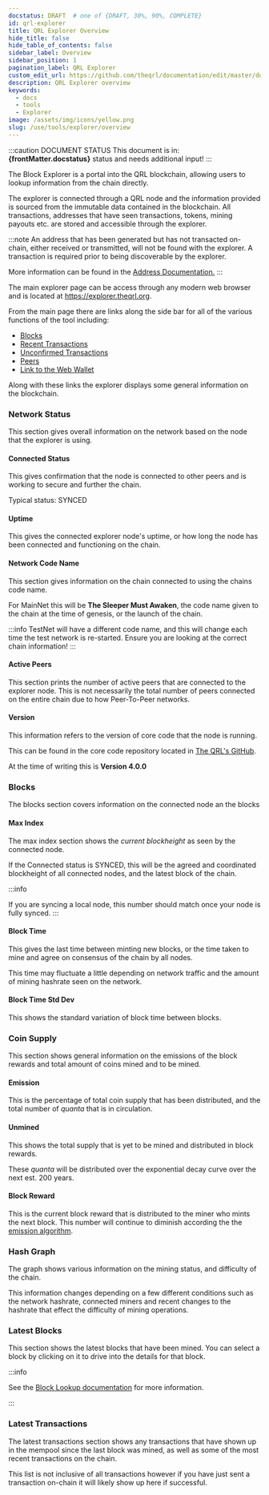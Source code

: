 ```yaml
---
docstatus: DRAFT  # one of {DRAFT, 30%, 90%, COMPLETE}
id: qrl-explorer
title: QRL Explorer Overview
hide_title: false
hide_table_of_contents: false
sidebar_label: Overview
sidebar_position: 1
pagination_label: QRL Explorer
custom_edit_url: https://github.com/theqrl/documentation/edit/master/docs/basics/what-is-qrl.md
description: QRL Explorer overview
keywords:
  - docs
  - tools
  - Explorer
image: /assets/img/icons/yellow.png
slug: /use/tools/explorer/overview
---
```


:::caution DOCUMENT STATUS 
<span>This document is in: <b>{frontMatter.docstatus}</b> status and needs additional input!</span>
:::

The Block Explorer is a portal into the QRL blockchain, allowing users to lookup information from the chain directly.

The explorer is connected through a QRL node and the information provided is sourced from the immutable data contained in the blockchain. All transactions, addresses that have seen transactions, tokens, mining payouts etc. are stored and accessible through the explorer. 

:::note
An address that has been generated but has not transacted on-chain, either received or transmitted, will not be found with the explorer. A transaction is required prior to being discoverable by the explorer.

More information can be found in the [Address Documentation.](/use/wallet/check-balance)
:::

The main explorer page can be access through any modern web browser and is located at https://explorer.theqrl.org. 

From the main page there are links along the side bar for all of the various functions of the tool including:

- [Blocks](#blocks)
- [Recent Transactions](#recent-transactions)
- [Unconfirmed Transactions](#unconfirmed-transactions)
- [Peers](#peers)
- [Link to the Web Wallet](/use/wallet/web/overview)

Along with these links the explorer displays some general information on the blockchain.


### Network Status

This section gives overall information on the network based on the node that the explorer is using.


#### Connected Status

This gives confirmation that the node is connected to other peers and is working to secure and further the chain. 

Typical status: SYNCED


#### Uptime

This gives the connected explorer node's uptime, or how long the node has been connected and functioning on the chain.


#### Network Code Name

This section gives information on the chain connected to using the chains code name.

For MainNet this will be **The Sleeper Must Awaken**, the code name given to the chain at the time of genesis, or the launch of the chain.

:::info
TestNet will have a different code name, and this will change each time the test network is re-started. Ensure you are looking at the correct chain information!
:::


#### Active Peers

This section prints the number of active peers that are connected to the explorer node. This is not necessarily the total number of peers connected on the entire chain due to how Peer-To-Peer networks.


#### Version 

This information refers to the version of core code that the node is running.

This can be found in the core code repository located in [The QRL's GitHub](https://github.com/theqrl/qrl). 

At the time of writing this is **Version 4.0.0**



### Blocks

The blocks section covers information on the connected node an the blocks

#### Max Index

The max index section shows the *current blockheight* as seen by the connected node. 

If the Connected status is SYNCED, this will be the agreed and coordinated blockheight of all connected nodes, and the latest block of the chain. 

:::info

If you are syncing a local node, this number should match once your node is fully synced.
:::

#### Block Time 

This gives the last time between minting new blocks, or the time taken to mine and agree on consensus of the chain by all nodes.

This time may fluctuate a little depending on network traffic and the amount of mining hashrate seen on the network.


#### Block Time Std Dev

This shows the standard variation of block time between blocks.


### Coin Supply

This section shows general information on the emissions of the block rewards and total amount of coins mined and to be mined.

#### Emission

This is the percentage of total coin supply that has been distributed, and the total number of $quanta$ that is in circulation.

#### Unmined

This shows the total supply that is yet to be mined and distributed in block rewards.

These $quanta$ will be distributed over the exponential decay curve over the next est. 200 years.

#### Block Reward

This is the current block reward that is distributed to the miner who mints the next block. This number will continue to diminish according the the [emission algorithm](/learn/qrl-emission).


### Hash Graph

The graph shows various information on the mining status, and difficulty of the chain.

This information changes depending on a few different conditions such as the network hashrate, connected miners and recent changes to the hashrate that effect the difficulty of mining operations. 

### Latest Blocks

This section shows the latest blocks that have been mined. You can select a block by clicking on it to drive into the details for that block.

:::info

See the [Block Lookup documentation](/use/tools/explorer/block-lookup) for more information.

:::

### Latest Transactions

The latest transactions section shows any transactions that have shown up in the mempool since the last block was mined, as well as some of the most recent transactions on the chain.

This list is not inclusive of all transactions however if you have just sent a transaction on-chain it will likely show up here if successful.

